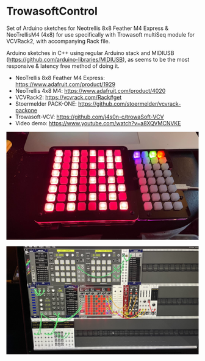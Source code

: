 # TrowasoftControl
Set of Arduino sketches for Neotrellis 8x8 Feather M4 Express &amp; NeoTrellisM4 (4x8) for use specifically with Trowasoft multiSeq module for VCVRack2, with accompanying Rack file. 

Arduino sketches in C++ using regular Arduino stack and MIDIUSB (https://github.com/arduino-libraries/MIDIUSB), as seems to be the most responsive & latency free method of doing it.

* NeoTrellis 8x8 Feather M4 Express: https://www.adafruit.com/product/1929
* NeoTrellis 4x8 M4: https://www.adafruit.com/product/4020
* VCVRack2: https://vcvrack.com/Rack#get
* Stoermelder PACK-ONE: https://github.com/stoermelder/vcvrack-packone
* Trowasoft-VCV: https://github.com/j4s0n-c/trowaSoft-VCV
* Video demo: https://www.youtube.com/watch?v=a8XQVMCNVKE

![Adafruit NeoTrellis 8x8 and NeoTrellisM4](https://github.com/PatchworkBoy/TrowasoftControl/blob/3362476d3a1776453b7b238ee099932958ca3c74/media/8x8%20and%204x8.jpg)

![VCVRack Patch](https://github.com/PatchworkBoy/TrowasoftControl/blob/3362476d3a1776453b7b238ee099932958ca3c74/media/vcvrack.jpg)
